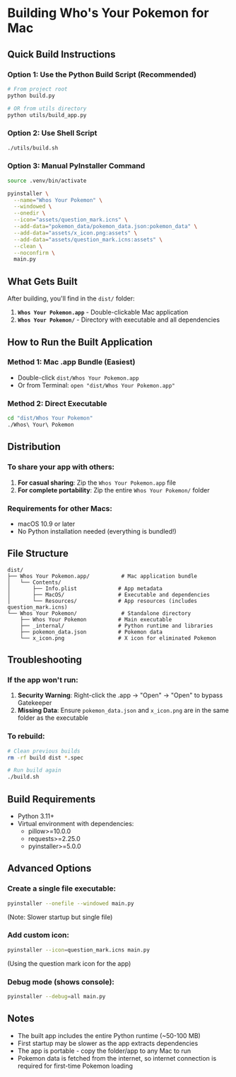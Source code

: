 # Building Who's Your Pokemon for Mac

## Quick Build Instructions

### Option 1: Use the Python Build Script (Recommended)
```bash
# From project root
python build.py

# OR from utils directory
python utils/build_app.py
```

### Option 2: Use Shell Script
```bash
./utils/build.sh
```

### Option 3: Manual PyInstaller Command
```bash
source .venv/bin/activate

pyinstaller \
  --name="Whos Your Pokemon" \
  --windowed \
  --onedir \
  --icon="assets/question_mark.icns" \
  --add-data="pokemon_data/pokemon_data.json:pokemon_data" \
  --add-data="assets/x_icon.png:assets" \
  --add-data="assets/question_mark.icns:assets" \
  --clean \
  --noconfirm \
  main.py
```

## What Gets Built

After building, you'll find in the `dist/` folder:

1. **`Whos Your Pokemon.app`** - Double-clickable Mac application
2. **`Whos Your Pokemon/`** - Directory with executable and all dependencies

## How to Run the Built Application

### Method 1: Mac .app Bundle (Easiest)
- Double-click `dist/Whos Your Pokemon.app`
- Or from Terminal: `open "dist/Whos Your Pokemon.app"`

### Method 2: Direct Executable
```bash
cd "dist/Whos Your Pokemon"
./Whos\ Your\ Pokemon
```

## Distribution

### To share your app with others:

1. **For casual sharing**: Zip the `Whos Your Pokemon.app` file
2. **For complete portability**: Zip the entire `Whos Your Pokemon/` folder

### Requirements for other Macs:
- macOS 10.9 or later
- No Python installation needed (everything is bundled!)

## File Structure

```
dist/
├── Whos Your Pokemon.app/          # Mac application bundle
│   └── Contents/
│       ├── Info.plist             # App metadata
│       ├── MacOS/                 # Executable and dependencies
│       └── Resources/             # App resources (includes question_mark.icns)
└── Whos Your Pokemon/              # Standalone directory
    ├── Whos Your Pokemon          # Main executable
    ├── _internal/                 # Python runtime and libraries
    ├── pokemon_data.json          # Pokemon data
    └── x_icon.png                 # X icon for eliminated Pokemon
```

## Troubleshooting

### If the app won't run:
1. **Security Warning**: Right-click the .app → "Open" → "Open" to bypass Gatekeeper
2. **Missing Data**: Ensure `pokemon_data.json` and `x_icon.png` are in the same folder as the executable

### To rebuild:
```bash
# Clean previous builds
rm -rf build dist *.spec

# Run build again
./build.sh
```

## Build Requirements

- Python 3.11+
- Virtual environment with dependencies:
  - pillow>=10.0.0
  - requests>=2.25.0
  - pyinstaller>=5.0.0

## Advanced Options

### Create a single file executable:
```bash
pyinstaller --onefile --windowed main.py
```
(Note: Slower startup but single file)

### Add custom icon:
```bash
pyinstaller --icon=question_mark.icns main.py
```
(Using the question mark icon for the app)

### Debug mode (shows console):
```bash
pyinstaller --debug=all main.py
```

## Notes

- The built app includes the entire Python runtime (~50-100 MB)
- First startup may be slower as the app extracts dependencies
- The app is portable - copy the folder/app to any Mac to run
- Pokemon data is fetched from the internet, so internet connection is required for first-time Pokemon loading
